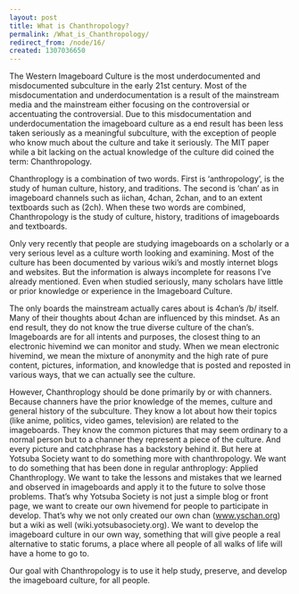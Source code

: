 ```yaml
---
layout: post
title: What is Chanthropology?
permalink: /What_is_Chanthropology/
redirect_from: /node/16/
created: 1307036650
---
```

The Western Imageboard Culture is the most underdocumented and misdocumented subculture in the early 21st century. Most of the misdocumentation and underdocumentation is a result of the mainstream media and the mainstream either focusing on the controversial or accentuating the controversial. Due to this misdocumentation and underdocumentation the imageboard culture as a end result has been less taken seriously as a meaningful subculture, with the exception of people who know much about the culture and take it seriously. The MIT paper while a bit lacking on the actual knowledge of the culture did coined the term: Chanthropology.

Chanthroplogy is a combination of two words. First is ‘anthropology’, is the study of human culture, history, and traditions. The second is ‘chan’ as in imageboard channels such as iichan, 4chan, 2chan, and to an extent textboards such as (2ch). When these two words are combined, Chanthropology is the study of culture, history, traditions of imageboards and textboards.

Only very recently that people are studying imageboards on a scholarly or a very serious level as a culture worth looking and examining. Most of the culture has been documented by various wiki’s and mostly internet blogs and websites. But the information is always incomplete for reasons I’ve already mentioned. Even when studied seriously, many scholars have little or prior knowledge or experience in the Imageboard Culture. 

The only boards the mainstream actually cares about is 4chan’s /b/ itself. Many of their thoughts about 4chan are influenced by this mindset. As an end result, they do not know the true diverse culture of the chan’s. Imageboards are for all intents and purposes, the closest thing to an electronic hivemind we can monitor and study. When we mean electronic hivemind, we mean the mixture of anonymity and the high rate of pure content, pictures, information, and knowledge that is posted and reposted in various ways, that we can actually see the culture. 

However, Chanthroplogy should be done primarily by or with channers. Because channers have the prior knowledge of the memes, culture and general history of the subculture. They know a lot about how their topics (like anime, politics, video games, television) are related to the imageboards. They know the common pictures that may seem ordinary to a normal person but to a channer they represent a piece of the culture. And every picture and catchphrase has a backstory behind it.
But here at Yotsuba Society want to do something more with chanthropology. We want to do something that has been done in regular anthroplogy: Applied Chanthroplogy. We want to take the lessons and mistakes that we learned and observed in imageboards and apply it to the future to solve those problems.  That’s why Yotsuba Society is not just a simple blog or front page, we want to create our own hivemend for people to participate in develop. That’s why we not only created our own chan (www.yschan.org) but a wiki as well (wiki.yotsubasociety.org). We want to develop the imageboard culture in our own way, something that will give people a real alternative to static forums, a place where all people of all walks of life will have a home to go to.

Our goal with Chanthropology is to use it help study, preserve, and develop the imageboard culture, for all people.
